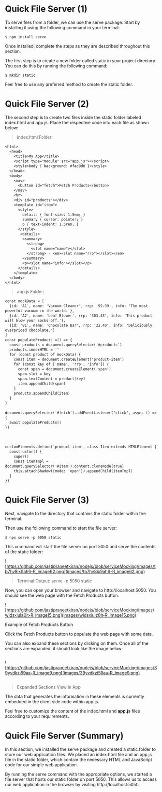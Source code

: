 # Quick File Server (1)
To serve files from a folder, we can use the serve package. Start by installing it using the following command in your terminal:

```
$ npm install serve
```
Once installed, complete the steps as they are described throughout this section.

The first step is to create a new folder called static in your project directory. You can do this by running the following command:

```
$ mkdir static
```
Feel free to use any preferred method to create the static folder.
## 

# Quick File Server (2)
The second step is to create two files inside the static folder labeled index.html and app.js. Place the respective code into each file as shown below:

>index.html Folder:

```
<html>
  <head>
    <title>My App</title>
    <script type="module" src="app.js"></script>
    <style>body { background: #fad8d8 }</style>
  </head>
  <body>
    <nav>
      <button id="fetch">Fetch Products</button>
    </nav>
    <hr>
    <div id="products"></div>
    <template id="item">
      <style>
        details { font-size: 1.5em; }
        summary { cursor: pointer; }
        p { text-indent: 1.5rem; }
      </style>
       <details>
        <summary>
          <strong>
            <slot name="name"></slot>
          </strong> - <em><slot name="rrp"></slot></em>
        </summary>
        <p><slot name="info"></slot></p>
      </details>
    </template>
  </body>
</html>
```
>app.js Folder:

```
const mockData = [
  {id: 'A1', name: 'Vacuum Cleaner', rrp: '99.99', info: 'The most powerful vacuum in the world.'},
  {id: 'A2', name: 'Leaf Blower', rrp: '303.33', info: 'This product will blow your socks off.'},
  {id: 'B1', name: 'Chocolate Bar', rrp: '22.40', info: 'Deliciously overpriced chocolate.'}
]
const populateProducts =() => {
  const products = document.querySelector('#products')
  products.innerHTML = ''
  for (const product of mockData) {
    const item = document.createElement('product-item')
    for (const key of ['name', 'rrp', 'info']) {
      const span = document.createElement('span')
      span.slot = key
      span.textContent = product[key]
      item.appendChild(span)
    }
    products.appendChild(item)
  }
}

document.querySelector('#fetch').addEventListener('click', async () => {
  await populateProducts()
})

 

customElements.define('product-item', class Item extends HTMLElement {
  constructor() {
    super()
    const itemTmpl = document.querySelector('#item').content.cloneNode(true)
    this.attachShadow({mode: 'open'}).appendChild(itemTmpl)
  }
})
```
## 
# Quick File Server (3)
Next, navigate to the directory that contains the static folder within the terminal.

Then use the following command to start the file server:

```
$ npx serve -p 5050 static
```

This command will start the file server on port 5050 and serve the contents of the static folder:

![https://github.com/jastipraneetkiran/nodejs/blob/serviceMocking/images/tb7hv8ix9ah6-R_image62.png](images/tb7hv8ix9ah6-R_image62.png)

>Terminal Output: serve -p 5050 static

Now, you can open your browser and navigate to http://localhost:5050. You should see the web page with the Fetch Products button.


![https://github.com/jastipraneetkiran/nodejs/blob/serviceMocking/images/widsxiulz0it-R_image15.png](images/widsxiulz0it-R_image15.png)

Example of Fetch Products Button

Click the Fetch Products button to populate the web page with some data.

You can also expand these sections by clicking on them. Once all of the sections are expanded, it should look like the image below:
## 

![https://github.com/jastipraneetkiran/nodejs/blob/serviceMocking/images/39yvdkzi59aa-R_image9.png](images/39yvdkzi59aa-R_image9.png)
## 

>Expanded Sections View in App

The data that generates the information in these elements is currently embedded in the client side code within app.js.

Feel free to customize the content of the index.html and **app.js** files according to your requirements.

# Quick File Server (Summary)
In this section, we installed the serve package and created a static folder to store our web application files. We placed an index.html file and an app.js file in the static folder, which contain the necessary HTML and JavaScript code for our simple web application.

By running the serve command with the appropriate options, we started a file server that hosts our static folder on port 5050. This allows us to access our web application in the browser by visiting http://localhost:5050.

